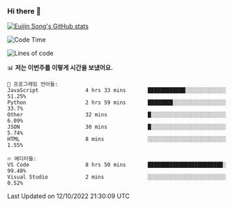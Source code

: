 ### Hi there 👋

[![Euijin Song's GitHub stats](https://github-readme-stats.vercel.app/api?username=lstar2397&count_private=true&show_icons=true&theme=tokyonight&locale=kr)](https://github.com/anuraghazra/github-readme-stats)

<!--START_SECTION:waka-->
![Code Time](http://img.shields.io/badge/Code%20Time-88%20hrs%2031%20mins-blue)

![Lines of code](https://img.shields.io/badge/%EC%A0%80%EB%8A%94%20%EC%97%AC%ED%83%9C%EA%B9%8C%EC%A7%80%20-114%20Thousand%20%EC%A4%84%EC%9D%98%20%EC%BD%94%EB%93%9C%EB%A5%BC%20%EC%9E%91%EC%84%B1%ED%96%88%EC%96%B4%EC%9A%94.-blue)

📊 **저는 이번주를 이렇게 시간을 보냈어요.** 

```text
💬 프로그래밍 언어들: 
JavaScript               4 hrs 33 mins       ████████████░░░░░░░░░░░░░   51.25% 
Python                   2 hrs 59 mins       ████████░░░░░░░░░░░░░░░░░   33.7% 
Other                    32 mins             █░░░░░░░░░░░░░░░░░░░░░░░░   6.09% 
JSON                     30 mins             █░░░░░░░░░░░░░░░░░░░░░░░░   5.74% 
HTML                     8 mins              ░░░░░░░░░░░░░░░░░░░░░░░░░   1.55%

🔥 에디터들: 
VS Code                  8 hrs 50 mins       ████████████████████████░   99.48% 
Visual Studio            2 mins              ░░░░░░░░░░░░░░░░░░░░░░░░░   0.52%

```


 Last Updated on 12/10/2022 21:30:09 UTC
<!--END_SECTION:waka-->

<!--
**lstar2397/lstar2397** is a ✨ _special_ ✨ repository because its `README.md` (this file) appears on your GitHub profile.

Here are some ideas to get you started:

- 🔭 I’m currently working on ...
- 🌱 I’m currently learning ...
- 👯 I’m looking to collaborate on ...
- 🤔 I’m looking for help with ...
- 💬 Ask me about ...
- 📫 How to reach me: ...
- 😄 Pronouns: ...
- ⚡ Fun fact: ...
-->
